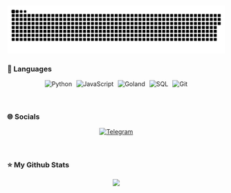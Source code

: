 <p align="center">
 <img width="600" src="assets/github-snake.svg" alt="snake"/>
</p>

### 🧠 Languages

<div style="display: flex; justify-content: center; gap: 10px; flex-wrap: wrap;" align="center">
    <img src="https://img.shields.io/badge/-Python-090909?style=for-the-badge&logo=Python&logoColor=#3776AB" alt="Python">
    <img src="https://img.shields.io/badge/-JavaScript-090909?style=for-the-badge&logo=JavaScript&logoColor=E9D54D" alt="JavaScript">
    <img src="https://img.shields.io/badge/-Goland-090909?style=for-the-badge&logo=Goland&logoColor=04b6eb" alt="Goland">
    <img src="https://img.shields.io/badge/-sql-090909?style=for-the-badge&logo=postgresql&logoColor=#4169E1" alt="SQL">
    <img src="https://img.shields.io/badge/-git-090909?style=for-the-badge&logo=git&logoColor=#F05032" alt="Git">
</div>
<br><br>

### 🌐 Socials

<div style="display: flex; justify-content: center; gap: 10px; flex-wrap: wrap;" align="center">
  <a href="https://t.me/zenki6">
    <img src="https://img.shields.io/badge/-Telegram-090909?style=for-the-badge&logo=telegram&logoColor=27A0D9" alt="Telegram">
  </a>
</div>
<br><br>

### ⭐ My Github Stats

<p align="center">
  <img src="https://github-readme-streak-stats.herokuapp.com/?user=zenki-deve&theme=radical">
</p>

<!-- <div align="center">
    <img src="https://github-readme-stats.vercel.app/api?username=zenki-deve&show_icons=true&theme=radical">
</div> -->